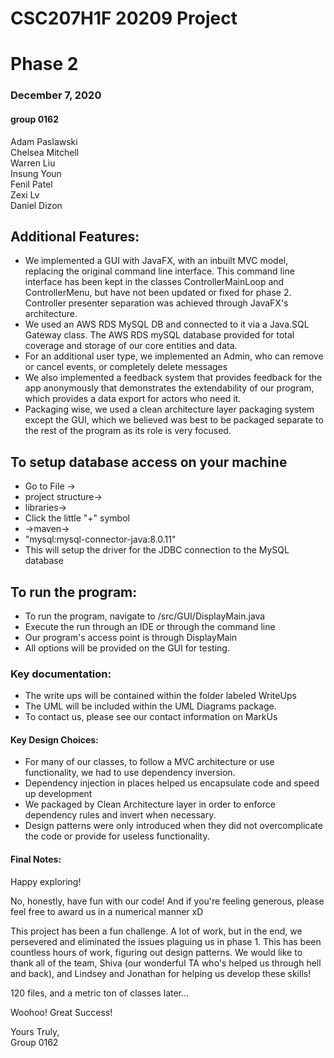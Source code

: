 # CSC207H1F 20209 Project 
# Phase 2
### December 7, 2020

#### group 0162
Adam Paslawski\
Chelsea Mitchell\
Warren Liu\
Insung Youn\
Fenil Patel\
Zexi Lv\
Daniel Dizon

## Additional Features:
* We implemented a GUI with JavaFX, with an inbuilt MVC model, replacing the original command line 
interface. This command line interface has been kept in the classes ControllerMainLoop and ControllerMenu, 
but have not been updated or fixed for phase 2. Controller presenter separation was achieved through JavaFX's architecture.
* We used an AWS RDS MySQL DB and connected to it via a Java.SQL Gateway class. The AWS RDS mySQL database provided for total coverage and storage of our core entities and data.
* For an additional user type, we implemented an Admin, who can remove 
or cancel events, or completely delete messages
* We also implemented a feedback system that provides feedback for the app anonymously
that demonstrates the extendability of our program, which provides a data export for actors who need it.
* Packaging wise, we used a clean architecture layer packaging system except the GUI, which we believed was best to be packaged separate to the rest of the program as its role is very focused.

## To setup database access on your machine
* Go to File ->
* project structure->
* libraries->
* Click the little "+" symbol
* ->maven->
* "mysql:mysql-connector-java:8.0.11"
* This will setup the driver for the JDBC connection to the MySQL database
## To run the program:

* To run the program, navigate to /src/GUI/DisplayMain.java
* Execute the run through an IDE or through the command line
* Our program's access point is through DisplayMain
* All options will be provided on the GUI for testing.


### Key documentation:
* The write ups will be contained within the folder labeled WriteUps
* The UML will be included within the UML Diagrams package.
* To contact us, please see our contact information on MarkUs


#### Key Design Choices:
* For many of our classes, to follow a MVC architecture 
or use functionality, we had to use dependency 
inversion.
* Dependency injection in places helped us encapsulate
code and speed up development
* We packaged by Clean Architecture layer in order to 
enforce dependency rules and invert when necessary.
* Design patterns were only introduced when they did 
not overcomplicate the code or provide for 
useless functionality.

#### Final Notes:
Happy exploring!

No, honestly, have fun with our code! And if you're feeling generous,
please feel free to award us in a numerical manner xD

This project has been a fun challenge. A lot of work, but in the end, we persevered
and eliminated the issues plaguing us in phase 1. This has been countless hours of work,
figuring out design patterns. We would like to thank 
all of the team, Shiva (our wonderful TA who's helped us through hell and back), and Lindsey and Jonathan 
for helping us develop these skills!

120 files, and a metric ton of classes later... 

Woohoo! Great Success! 

Yours Truly, \
Group 0162
